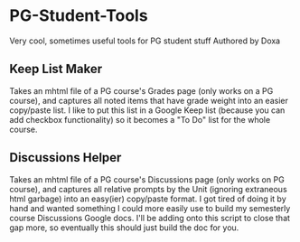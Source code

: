 # PG-Student-Tools
Very cool, sometimes useful tools for PG student stuff
Authored by Doxa

## Keep List Maker
Takes an mhtml file of a PG course's Grades page (only works on a PG course), and captures all noted items that have grade weight into an easier copy/paste list. I like to put this list in a Google Keep list (because you can add checkbox functionality) so it becomes a "To Do" list for the whole course.

## Discussions Helper
Takes an mhtml file of a PG course's Discussions page (only works on PG course), and captures all relative prompts by the Unit (ignoring extraneous html garbage) into an easy(ier) copy/paste format. I got tired of doing it by hand and wanted something I could more easily use to build my semesterly course Discussions Google docs. I'll be adding onto this script to close that gap more, so eventually this should just build the doc for you.
